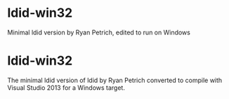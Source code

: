 # ldid-win32
Minimal ldid version by Ryan Petrich, edited to run on Windows

ldid-win32
=========

The minimal ldid version of ldid by Ryan Petrich converted to compile with Visual Studio 2013 for a Windows target.
